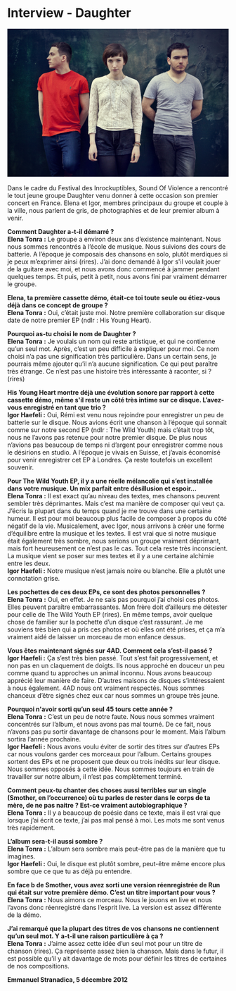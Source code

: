 # Interview - Daughter

<img src="/Images/Stacey%20Hatfield/Photographyby_StaceyHatfield_Daughter_IMG_5782_D_re.jpg">

Dans le cadre du Festival des Inrockuptibles, Sound Of Violence a rencontré le tout jeune groupe Daughter venu donner à cette occasion son premier concert en France. Elena et Igor, membres principaux du groupe et couple à la ville, nous parlent de gris, de photographies et de leur premier album à venir.

**Comment Daughter a-t-il démarré ?** \
**Elena Tonra :** Le groupe a environ deux ans d’existence maintenant. Nous nous sommes rencontrés à l’école de musique. Nous suivions des cours de batterie. A l’époque je composais des chansons en solo, plutôt merdiques si je peux m’exprimer ainsi (rires). J’ai donc demandé à Igor s'il voulait jouer de la guitare avec moi, et nous avons donc commencé à jammer pendant quelques temps. Et puis, petit à petit, nous avons fini par vraiment démarrer le groupe.

**Elena, ta première cassette démo, était-ce toi toute seule ou étiez-vous déjà dans ce concept de groupe ?** \
**Elena Tonra :** Oui, c’était juste moi. Notre première collaboration sur disque date de notre premier EP (ndlr : His Young Heart).

**Pourquoi as-tu choisi le nom de Daughter ?** \
**Elena Tonra :** Je voulais un nom qui reste artistique, et qui ne contienne qu’un seul mot. Après, c’est un peu difficile à expliquer pour moi. Ce nom choisi n’a pas une signification très particulière. Dans un certain sens, je pourrais même ajouter qu’il n’a aucune signification. Ce qui peut paraître très étrange. Ce n’est pas une histoire très intéressante à raconter, si ? (rires)

**His Young Heart montre déjà une évolution sonore par rapport à cette cassette démo, même s'il reste un côté très intime sur ce disque. L’avez-vous enregistré en tant que trio ?** \
**Igor Haefeli :** Oui, Rémi est venu nous rejoindre pour enregistrer un peu de batterie sur le disque. Nous avions écrit une chanson à l’époque qui sonnait comme sur notre second EP (ndlr : The Wild Youth) mais c’était trop tôt, nous ne l’avons pas retenue pour notre premier disque. De plus nous n’avions pas beaucoup de temps ni d’argent pour enregistrer comme nous le désirions en studio. A l’époque je vivais en Suisse, et j’avais économisé pour venir enregistrer cet EP à Londres. Ça reste toutefois un excellent souvenir.

**Pour The Wild Youth EP, il y a une réelle mélancolie qui s’est installée dans votre musique. Un mix parfait entre désillusion et espoir...** \
**Elena Tonra :** Il est exact qu’au niveau des textes, mes chansons peuvent sembler très déprimantes. Mais c’est ma manière de composer qui veut ça. J’écris la plupart dans du temps quand je me trouve dans une certaine humeur. Il est pour moi beaucoup plus facile de composer à propos du côté négatif de la vie. Musicalement, avec Igor, nous arrivons à créer une forme d’équilibre entre la musique et les textes. Il est vrai que si notre musique était également très sombre, nous serions un groupe vraiment déprimant, mais fort heureusement ce n’est pas le cas. Tout cela reste très inconscient. La musique vient se poser sur mes textes et il y a une certaine alchimie entre les deux. \
**Igor Haefeli :** Notre musique n’est jamais noire ou blanche. Elle a plutôt une connotation grise.

**Les pochettes de ces deux EPs, ce sont des photos personnelles ?** \
**Elena Tonra :** Oui, en effet. Je ne sais pas pourquoi j’ai choisi ces photos. Elles peuvent paraître embarrassantes. Mon frère doit d’ailleurs me détester pour celle de The Wild Youth EP (rires). En même temps, avoir quelque chose de familier sur la pochette d’un disque c’est rassurant. Je me souviens très bien qui a pris ces photos et où elles ont été prises, et ça m’a vraiment aidé de laisser un morceau de mon enfance dessus.

**Vous êtes maintenant signés sur 4AD. Comment cela s’est-il passé ?** \
**Igor Haefeli :** Ça s’est très bien passé. Tout s’est fait progressivement, et non pas en un claquement de doigts. Ils nous approché en douceur un peu comme quand tu approches un animal inconnu. Nous avons beaucoup apprécié leur manière de faire. D’autres maisons de disques s’intéressaient à nous également. 4AD nous ont vraiment respectés. Nous sommes chanceux d’être signés chez eux car nous sommes un groupe très jeune.

**Pourquoi n'avoir sorti qu’un seul 45 tours cette année ?** \
**Elena Tonra :** C’est un peu de notre faute. Nous nous sommes vraiment concentrés sur l’album, et nous avons pas mal tourné. De ce fait, nous n’avons pas pu sortir davantage de chansons pour le moment. Mais l’album sortira l’année prochaine. \
**Igor Haefeli :** Nous avons voulu éviter de sortir des titres sur d’autres EPs car nous voulons garder ces morceaux pour l’album. Certains groupes sortent des EPs et ne proposent que deux ou trois inédits sur leur disque. Nous sommes opposés à cette idée. Nous sommes toujours en train de travailler sur notre album, il n’est pas complètement terminé.

**Comment peux-tu chanter des choses aussi terribles sur un single (Smother, en l’occurrence) où tu parles de rester dans le corps de ta mère, de ne pas naitre ? Est-ce vraiment autobiographique ?** \
**Elena Tonra :** Il y a beaucoup de poésie dans ce texte, mais il est vrai que lorsque j’ai écrit ce texte, j’ai pas mal pensé à moi. Les mots me sont venus très rapidement.

**L’album sera-t-il aussi sombre ?** \
**Elena Tonra :** L’album sera sombre mais peut-être pas de la manière que tu imagines. \
**Igor Haefeli :** Oui, le disque est plutôt sombre, peut-être même encore plus sombre que ce que tu as déjà pu entendre.

**En face b de Smother, vous avez sorti une version réenregistrée de Run qui était sur votre première démo. C’est un titre important pour vous ?** \
**Elena Tonra :** Nous aimons ce morceau. Nous le jouons en live et nous l’avons donc réenregistré dans l’esprit live. La version est assez différente de la démo.

**J’ai remarqué que la plupart des titres de vos chansons ne contiennent qu’un seul mot. Y a-t-il une raison particulière à ça ?** \
**Elena Tonra :** J’aime assez cette idée d’un seul mot pour un titre de chanson (rires). Ça représente assez bien la chanson. Mais dans le futur, il est possible qu’il y ait davantage de mots pour définir les titres de certaines de nos compositions.

**Emmanuel Stranadica, 5 décembre 2012**


